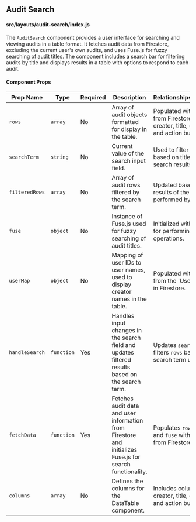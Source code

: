 ## Audit Search

#### src/layouts/audit-search/index.js
The `AuditSearch` component provides a user interface for searching and viewing audits in a table format. It fetches audit data from Firestore, excluding the current user's own audits, and uses Fuse.js for fuzzy searching of audit titles. The component includes a search bar for filtering audits by title and displays results in a table with options to respond to each audit.

#### Component Props
| **Prop Name**        | **Type**    | **Required** | **Description**                                                                                     | **Relationships/Connections**                                                                                           |
|----------------------|-------------|--------------|-----------------------------------------------------------------------------------------------------|-----------------------------------------------------------------------------------------------------------------------|
| `rows`               | `array`     | No           | Array of audit objects formatted for display in the table.                                          | Populated with audit data from Firestore. Includes creator, title, creation date, and action button.                  |
| `searchTerm`         | `string`    | No           | Current value of the search input field.                                                             | Used to filter audit rows based on title via Fuse.js search results.                                                     |
| `filteredRows`       | `array`     | No           | Array of audit rows filtered by the search term.                                                     | Updated based on the results of the fuzzy search performed by Fuse.js.                                                  |
| `fuse`               | `object`    | No           | Instance of Fuse.js used for fuzzy searching of audit titles.                                        | Initialized with audit data for performing search operations.                                                            |
| `userMap`            | `object`    | No           | Mapping of user IDs to user names, used to display creator names in the table.                        | Populated with user data from the 'Users' collection in Firestore.                                                        |
| `handleSearch`       | `function`  | Yes          | Handles input changes in the search field and updates filtered results based on the search term.      | Updates `searchTerm` and filters `rows` based on the search term using Fuse.js.                                         |
| `fetchData`          | `function`  | Yes          | Fetches audit data and user information from Firestore and initializes Fuse.js for search functionality. | Populates `rows`, `userMap`, and `fuse` with data fetched from Firestore.                                                |
| `columns`            | `array`     | No           | Defines the columns for the DataTable component.                                                     | Includes columns for creator, title, created date, and action button.                                                   |
